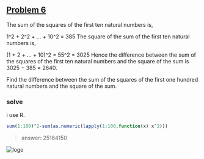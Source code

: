 ## [**Problem 6**]("https://projecteuler.net/problem=6")

The sum of the squares of the first ten natural numbers is,

1^2 + 2^2 + ... + 10^2 = 385
The square of the sum of the first ten natural numbers is,

(1 + 2 + ... + 10)^2 = 55^2 = 3025
Hence the difference between the sum of the squares of the first ten natural numbers and the square of the sum is 3025 − 385 = 2640.

Find the difference between the sum of the squares of the first one hundred natural numbers and the square of the sum.

### solve

i use R.

```R
sum(1:100)^2-sum(as.numeric(lapply(1:100,function(x) x^2)))
```

> answer: 25164150

![logo](https://projecteuler.net/profile/howardch1993.png)